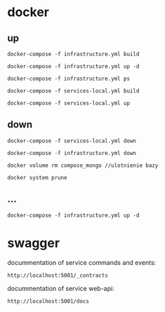 # docker

## up

`docker-compose -f infrastructure.yml build`

`docker-compose -f infrastructure.yml up -d`

`docker-compose -f infrastructure.yml ps`


`docker-compose -f services-local.yml build`

`docker-compose -f services-local.yml up`

## down

`docker-compose -f services-local.yml down`

`docker-compose -f infrastructure.yml down`

`docker volume rm compose_mongo //ulotnienie bazy`

`docker system prune`


## ...

`docker-compose -f infrastructure.yml up -d`

# swagger

docummentation of service commands and events:

`http://localhost:5001/_contracts`


docummentation of service web-api:

`http://localhost:5001/docs` 


